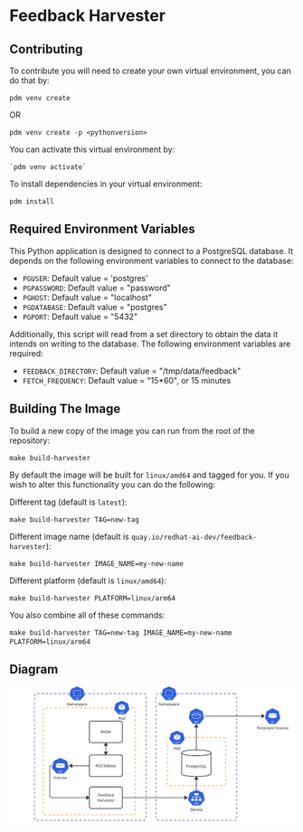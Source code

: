 # Feedback Harvester

## Contributing

To contribute you will need to create your own virtual environment, you can do that by:

```
pdm venv create
```

OR

```
pdm venv create -p <pythonversion>
```

You can activate this virtual environment by:

```
`pdm venv activate`
```

To install dependencies in your virtual environment:

```
pdm install
```

## Required Environment Variables

This Python application is designed to connect to a PostgreSQL database. It depends on the following environment variables to connect to the database:

- `PGUSER`: Default value = 'postgres'
- `PGPASSWORD`: Default value = "password"
- `PGHOST`: Default value = "localhost"
- `PGDATABASE`: Default value = "postgres"
- `PGPORT`: Default value = "5432"

Additionally, this script will read from a set directory to obtain the data it intends on writing to the database. The following environment variables are required:

- `FEEDBACK_DIRECTORY`: Default value = "/tmp/data/feedback"
- `FETCH_FREQUENCY`: Default value = "15*60", or 15 minutes

## Building The Image

To build a new copy of the image you can run from the root of the repository:

```
make build-harvester
```

By default the image will be built for `linux/amd64` and tagged for you. If you wish to alter this functionality you can do the following:

Different tag (default is `latest`):
```
make build-harvester TAG=new-tag
```

Different image name (default is `quay.io/redhat-ai-dev/feedback-harvester`):
```
make build-harvester IMAGE_NAME=my-new-name
```

Different platform (default is `linux/amd64`):
```
make build-harvester PLATFORM=linux/arm64
```

You also combine all of these commands:
```
make build-harvester TAG=new-tag IMAGE_NAME=my-new-name PLATFORM=linux/arm64
```
## Diagram

![Architecture](./images/architecture.png)